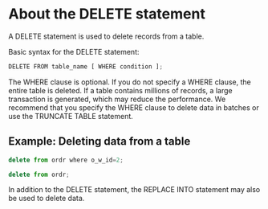 About the DELETE statement 
===============================================



A DELETE statement is used to delete records from a table. 

Basic syntax for the DELETE statement:

```javascript
DELETE FROM table_name [ WHERE condition ];
```



The WHERE clause is optional. If you do not specify a WHERE clause, the entire table is deleted. If a table contains millions of records, a large transaction is generated, which may reduce the performance. We recommend that you specify the WHERE clause to delete data in batches or use the TRUNCATE TABLE statement. 

Example: Deleting data from a table 
--------------------------------------------

```javascript
delete from ordr where o_w_id=2;

delete from ordr;
```



In addition to the DELETE statement, the REPLACE INTO statement may also be used to delete data.
